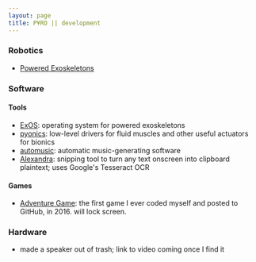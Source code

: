 ```yaml
---
layout: page
title: P¥RO || development
---
```


### Robotics
- [Powered Exoskeletons](power_armor/)

### Software

#### Tools

- [ExOS](exos/): operating system for powered exoskeletons
- [pyonics](pyonics/): low-level drivers for fluid muscles and other useful actuators for bionics
- [automusic](automusic/): automatic music-generating software
- [Alexandra](alexandra/): snipping tool to turn any text onscreen into clipboard plaintext; uses Google's Tesseract OCR

#### Games

- [Adventure Game](adventuregame/): the first game I ever coded myself and posted to GitHub, in 2016. will lock screen.

### Hardware

- made a speaker out of trash; link to video coming once I find it